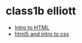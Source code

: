 # class1b elliott

<ul>
    <li><a href="intro_to_html/index.html" target="_blank">Intro to HTML</a></li>
    <li><a href="html5_intro_to_css/index.html" target="_blank">html5 and intro to css</a></li>
</ul>